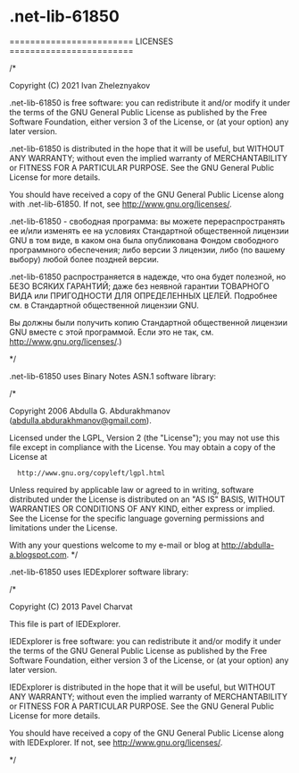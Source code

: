 # .net-lib-61850

========================  LICENSES ========================

/* 

  Copyright (C) 2021 Ivan Zheleznyakov

 .net-lib-61850 is free software: you can redistribute it and/or modify
  it under the terms of the GNU General Public License as published by
  the Free Software Foundation, either version 3 of the License, or
  (at your option) any later version.

  .net-lib-61850 is distributed in the hope that it will be useful,
  but WITHOUT ANY WARRANTY; without even the implied warranty of
  MERCHANTABILITY or FITNESS FOR A PARTICULAR PURPOSE.  See the
  GNU General Public License for more details.

  You should have received a copy of the GNU General Public License
  along with .net-lib-61850.  If not, see <http://www.gnu.org/licenses/>.

  .net-lib-61850 - свободная программа: вы можете перераспространять ее и/или
  изменять ее на условиях Стандартной общественной лицензии GNU в том виде,
  в каком она была опубликована Фондом свободного программного обеспечения;
  либо версии 3 лицензии, либо (по вашему выбору) любой более поздней
  версии.

  .net-lib-61850 распространяется в надежде, что она будет полезной,
  но БЕЗО ВСЯКИХ ГАРАНТИЙ; даже без неявной гарантии ТОВАРНОГО ВИДА
  или ПРИГОДНОСТИ ДЛЯ ОПРЕДЕЛЕННЫХ ЦЕЛЕЙ. Подробнее см. в Стандартной
  общественной лицензии GNU.

  Вы должны были получить копию Стандартной общественной лицензии GNU
  вместе с этой программой. Если это не так, см.
  <http://www.gnu.org/licenses/>.)

 */
 
 .net-lib-61850 uses Binary Notes ASN.1 software library:

/*

 Copyright 2006 Abdulla G. Abdurakhmanov (abdulla.abdurakhmanov@gmail.com).
 
 Licensed under the LGPL, Version 2 (the "License");
 you may not use this file except in compliance with the License.
 You may obtain a copy of the License at
 
      http://www.gnu.org/copyleft/lgpl.html
 
 Unless required by applicable law or agreed to in writing, software
 distributed under the License is distributed on an "AS IS" BASIS,
 WITHOUT WARRANTIES OR CONDITIONS OF ANY KIND, either express or implied.
 See the License for the specific language governing permissions and
 limitations under the License.
 
 With any your questions welcome to my e-mail 
 or blog at http://abdulla-a.blogspot.com.
*/

.net-lib-61850 uses IEDExplorer software library:

/*

   Copyright (C) 2013 Pavel Charvat
  
   This file is part of IEDExplorer.
 
   IEDExplorer is free software: you can redistribute it and/or modify
   it under the terms of the GNU General Public License as published by
   the Free Software Foundation, either version 3 of the License, or
   (at your option) any later version.
 
   IEDExplorer is distributed in the hope that it will be useful,
   but WITHOUT ANY WARRANTY; without even the implied warranty of
   MERCHANTABILITY or FITNESS FOR A PARTICULAR PURPOSE.  See the
   GNU General Public License for more details.
 
   You should have received a copy of the GNU General Public License
   along with IEDExplorer.  If not, see <http://www.gnu.org/licenses/>.
   
 */
